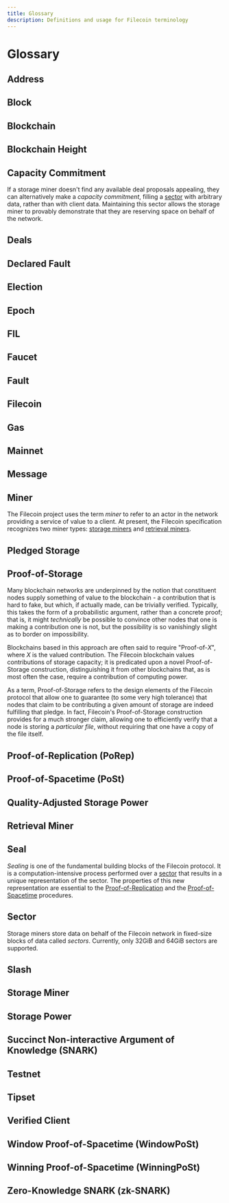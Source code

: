 ```yaml
---
title: Glossary
description: Definitions and usage for Filecoin terminology
---
```


# Glossary

## Address

## Block

## Blockchain

## Blockchain Height

## Capacity Commitment

If a storage miner doesn't find any available deal proposals appealing, they
can alternatively make a _capacity commitment_, filling a [sector](#sector)
with arbitrary data, rather than with client data. Maintaining this sector
allows the storage miner to provably demonstrate that they are reserving space
on behalf of the network. 

## Deals

## Declared Fault

## Election

## Epoch

## FIL

## Faucet

## Fault

## Filecoin

## Gas

## Mainnet

## Message

## Miner

The Filecoin project uses the term _miner_ to refer to an actor in the network
providing a service of value to a client. At present, the Filecoin
specification recognizes two miner types: [storage miners](#storage-miner) and
[retrieval miners](#retrieval-miners).

## Pledged Storage

## Proof-of-Storage

Many blockchain networks are underpinned by the notion that
constituent nodes supply something of value to the blockchain - 
a contribution that is hard to fake, but which, if actually made,
can be trivially verified. Typically, this takes the form of a
probabilistic argument, rather than a concrete proof; that is,
it might _technically_ be possible to convince other nodes that
one is making a contribution one is not, but the possibility is
so vanishingly slight as to border on impossibility.

Blockchains based in this approach are often said to require
"Proof-of-_X_", where _X_ is the valued contribution. The
Filecoin blockchain values contributions of storage capacity; it
is predicated upon a novel Proof-of-Storage construction,
distinguishing it from other blockchains that, as is most often
the case, require a contribution of computing power.

As a term, Proof-of-Storage refers to the design elements of the
Filecoin protocol that allow one to guarantee (to some very high
tolerance) that nodes that claim to be contributing a given
amount of storage are indeed fulfilling that pledge. In fact,
Filecoin's Proof-of-Storage construction provides for a much
stronger claim, allowing one to efficiently verify that a node is
storing a _particular file_, without requiring that one have a
copy of the file itself.

## Proof-of-Replication (PoRep)

## Proof-of-Spacetime (PoSt)

## Quality-Adjusted Storage Power

## Retrieval Miner

## Seal

_Sealing_ is one of the fundamental building blocks of the Filecoin protocol.
It is a computation-intensive process performed over a [sector](#sector) that
results in a unique representation of the sector. The properties of this new
representation are essential to the
[Proof-of-Replication](#proof-of-replication-porep) and the
[Proof-of-Spacetime](#proof-of-spacetime-post) procedures.

## Sector

Storage miners store data on behalf of the Filecoin network in fixed-size
blocks of data called _sectors_. Currently, only 32GiB and 64GiB sectors
are supported.  

## Slash

## Storage Miner

## Storage Power

## Succinct Non-interactive Argument of Knowledge (SNARK)

## Testnet

## Tipset

## Verified Client

## Window Proof-of-Spacetime (WindowPoSt)

## Winning Proof-of-Spacetime (WinningPoSt)

## Zero-Knowledge SNARK (zk-SNARK)
